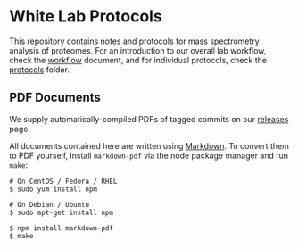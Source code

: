 # White Lab Protocols

This repository contains notes and protocols for mass spectrometry analysis of
proteomes. For an introduction to our overall lab workflow, check the
[workflow](mass_spec/workflow.md) document, and for individual protocols, check
the [protocols](protocols) folder.

## PDF Documents

We supply automatically-compiled PDFs of tagged commits on our
[releases](https://github.com/white-lab/protocols/releases) page.

All documents contained here are written using
[Markdown](https://daringfireball.net/projects/markdown/). To convert them to
PDF yourself, install `markdown-pdf` via the node package manager and run
`make`:

```
# On CentOS / Fedora / RHEL
$ sudo yum install npm

# On Debian / Ubuntu
$ sudo apt-get install npm

$ npm install markdown-pdf
$ make
```
